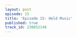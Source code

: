 ```yaml
---
layout: post
episode: 15
title: 'Episode 15: Hold Music'
published: true
track_id: 230852148
---
```

<div class='list post-player' track='{{page.track_id}}'></div>